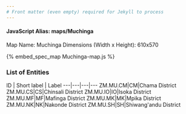 ```yaml
---
# Front matter (even empty) required for Jekyll to process
---
```


#### JavaScript Alias: maps/Muchinga

Map Name: Muchinga
Dimensions (Width x Height): 610x570



{% embed_spec_map Muchinga-map.js %}

### List of Entities

ID | Short label | Label
---|---|---|---
ZM.MU.CM|CM|Chama District
ZM.MU.CS|CS|Chinsali District
ZM.MU.IO|IO|Isoka District
ZM.MU.MF|MF|Mafinga District
ZM.MU.MK|MK|Mpika District
ZM.MU.NK|NK|Nakonde District
ZM.MU.SH|SH|Shiwang'andu District